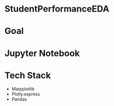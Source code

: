 # StudentPerformanceEDA

# Goal


# Jupyter Notebook


# Tech Stack
* Matpplotlib
* Plotly.express
* Pandas
